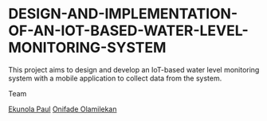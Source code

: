 # DESIGN-AND-IMPLEMENTATION-OF-AN-IOT-BASED-WATER-LEVEL-MONITORING-SYSTEM

This project aims to design and develop an IoT-based water level monitoring system with a mobile application to collect data from the system.

Team 

[Ekunola Paul](https://github.com/pscon)
[Onifade Olamilekan](https://github.com/onifade)
